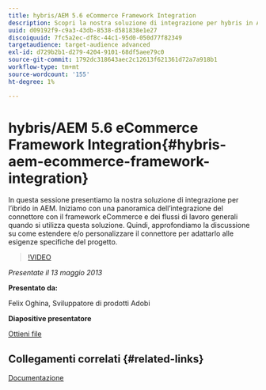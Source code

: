 ```yaml
---
title: hybris/AEM 5.6 eCommerce Framework Integration
description: Scopri la nostra soluzione di integrazione per hybris in AEM. Iniziamo con una panoramica dell’integrazione del connettore con il framework eCommerce e dei flussi di lavoro generali quando si utilizza questa soluzione. Quindi, approfondiamo la discussione su come estendere e/o personalizzare il connettore per adattarlo alle esigenze specifiche del progetto.
uuid: d09192f9-c9a3-43db-8538-d581838e1e27
discoiquuid: 7fc5a2ec-df8c-44c1-95d0-050d77f82349
targetaudience: target-audience advanced
exl-id: d729b2b1-d279-4204-9101-68df5aee79c0
source-git-commit: 1792dc318643aec2c12613f621361d72a7a918b1
workflow-type: tm+mt
source-wordcount: '155'
ht-degree: 1%

---
```


# hybris/AEM 5.6 eCommerce Framework Integration{#hybris-aem-ecommerce-framework-integration}

In questa sessione presentiamo la nostra soluzione di integrazione per l’ibrido in AEM. Iniziamo con una panoramica dell’integrazione del connettore con il framework eCommerce e dei flussi di lavoro generali quando si utilizza questa soluzione. Quindi, approfondiamo la discussione su come estendere e/o personalizzare il connettore per adattarlo alle esigenze specifiche del progetto.

>[!VIDEO](https://video.tv.adobe.com/v/19578/?quality=9)

*Presentate il 13 maggio 2013*

**Presentato da:**

Felix Oghina, Sviluppatore di prodotti Adobi

**Diapositive presentatore**

[Ottieni file](assets/hybris-aem-5-6-ecommerce-framework-integration.pdf)

## Collegamenti correlati {#related-links}

[Documentazione](https://docs.adobe.com/content/docs/en/cq/5-6-1/ecommerce/eCommerce-framework.html#Deploying%20eCommerce%20with%20hybris)

<!--
[Get back to the Overview](https://helpx.adobe.com/experience-manager/kt/eseminars/gems/aem-index.html)
-->
